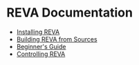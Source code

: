 # REVA Documentation

* [Installing REVA](./installing-reva.md)
* [Building REVA from Sources](./building-reva.md)
* [Beginner's Guide](./beginner-guide.md)
* [Controlling REVA](./controlling-reva.md)
